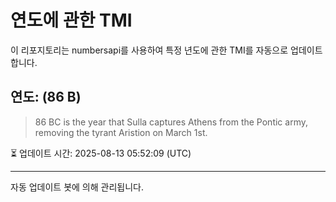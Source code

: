 
# 연도에 관한 TMI

이 리포지토리는 numbersapi를 사용하여 특정 년도에 관한 TMI를 자동으로 업데이트합니다.

## 연도: (86 B)
> 86 BC is the year that Sulla captures Athens from the Pontic army, removing the tyrant Aristion on March 1st.

⏳ 업데이트 시간: 2025-08-13 05:52:09 (UTC)

---
자동 업데이트 봇에 의해 관리됩니다.
